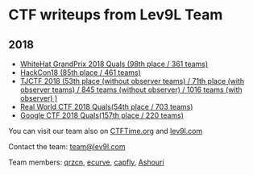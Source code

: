 # CTF writeups from Lev9L Team

## 2018

- [WhiteHat GrandPrix 2018 Quals (98th place / 361 teams)](https://github.com/Lev9L-Team/ctf/tree/master/2018-08-18_whitehat_grandprix_quals)
- [HackCon18 (85th place / 461 teams)](https://github.com/Lev9L-Team/ctf/tree/master/2018-08-16_hackcon)
- [TJCTF 2018 (53th place (without observer teams) / 71th place (with observer teams) / 845 teams (without observer) / 1016 teams (with observer) )](https://github.com/Lev9L-Team/ctf/tree/master/2018-08-07_tjctf)
- [Real World CTF 2018 Quals(54th place / 703 teams)](https://github.com/Lev9L-Team/ctf/tree/master/2018-07-28_real_world_ctf_quals)
- [Google CTF 2018 Quals(157th place / 220 teams)](https://github.com/Lev9L-Team/ctf/tree/master/2018-06-23-google-ctf-quals)

You can visit our team also on [CTFTime.org](https://ctftime.org/team/59614) and [lev9l.com](https://lev9l.com)

Contact the team: team@lev9l.com

Team members:
[qrzcn](https://github.com/qrzcn),
[ecurve](https://github.com/Pascalao),
[capfly](https://github.com/Capfly),
[Ashouri](https://github.com/megacoder999)
